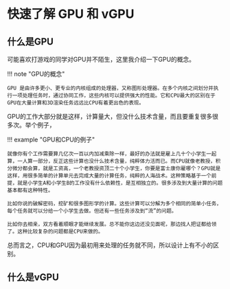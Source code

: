 # 快速了解 GPU 和 vGPU

## 什么是GPU

可能喜欢打游戏的同学对GPU并不陌生，这里我介绍一下GPU的概念。

!!! note "GPU的概念"

    GPU 是由许多更小、更专业的内核组成的处理器，又称图形处理器。在多个内核之间划分并执行一项处理任务时，通过协同工作，这些内核可以提供强大的性能。它和CPU最大的区别在于GPU在大量计算和3D渲染任务远远比CPU有着更出色的表现。

GPU的工作大部分就是这样，计算量大，但没什么技术含量，而且要重复很多很多次。举个例子，

!!! example "GPU和CPU的例子"

    就像你有个工作需要算几亿次一百以内加减乘除一样，最好的办法就是雇上几十个小学生一起算，一人算一部分，反正这些计算也没什么技术含量，纯粹体力活而已。而CPU就像老教授，积分微分都会算，就是工资高，一个老教授资顶二十个小学生，你要是富士康你雇哪个？GPU就是这样，用很多简单的计算单元去完成大量的计算任务，纯粹的人海战术。这种策略基于一个前提，就是小学生A和小学生B的工作没有什么依赖性，是互相独立的。很多涉及到大量计算的问题基本都有这种特性。

    比如你说的破解密码，挖矿和很多图形学的计算。这些计算可以分解为多个相同的简单小任务，每个任务就可以分给一个小学生去做。但还有一些任务涉及到“流”的问题。

    比如你去相亲，双方看着顺眼才能继续发展。总不能你这边还没见面呢，那边找人把证都给领了。这种比较复杂的问题都是CPU来做的。

总而言之，CPU和GPU因为最初用来处理的任务就不同，所以设计上有不小的区别。

## 什么是vGPU

